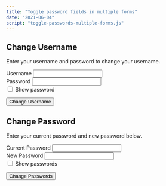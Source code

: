 ```yaml
---
title: "Toggle password fields in multiple forms"
date: "2021-06-04"
script: "toggle-passwords-multiple-forms.js"
---
```


<form class="flow form--block">
<h2>Change Username</h2>
<p class="subtitle">Enter your username and password to change your username.</p>
	<div class="field">
		<label for="username" class="field-label">Username</label>
		<input type="text" name="username" id="username">
	</div>
	<div class="field">
		<label for="password" class="field-label">Password</label>
		<input type="password" name="password" id="password">
	</div>
	<div class="field-checkbox">
		<label for="show-password" >
			<input type="checkbox" name="show-password" id="show-password" data-showPasswordToggle>
			Show password
		</label>
	</div>
	<p>
		<button type="submit" data-type="primary">Change Username</button>
	</p>
</form>
<form class="flow form--block">
<h2>Change Password</h2>
<p class="subtitle">Enter your current password and new password below.</p>
	<div class="field">
		<label for="current-password" class="field-label">Current Password</label>
		<input type="password" name="current-password" id="current-password">
	</div>
	<div class="field">
		<label for="new-password" class="field-label">New Password</label>
		<input type="password" name="new-password" id="new-password">
	</div>
	<div class="field-checkbox">
		<label for="show-passwords">
			<input type="checkbox" name="show-passwords" id="show-passwords" data-showPasswordToggle>
			Show passwords
		</label>
	</div>
	<p>
		<button type="submit" data-type="primary">Change Passwords</button>
	</p>
</form>
